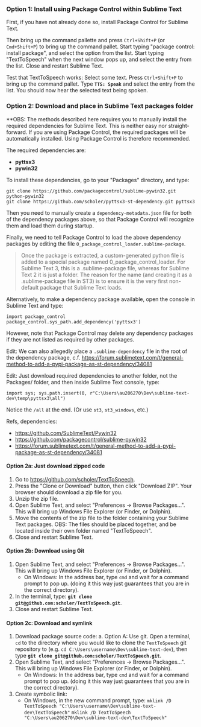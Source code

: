 


### Option 1: Install using Package Control within Sublime Text

First, if you have not already done so, install Package Control for Sublime Text.

Then bring up the command pallette and press `Ctrl+Shift+P` (or `Cmd+Shift+P`) to bring up the command pallet.
Start typing "package control: install package", and select the option from the list.
Start typing "TextToSpeech" when the next window pops up, and select the entry from the list.
Close and restart Sublime Text.

Test that TextToSpeech works:
Select some text.
Press `Ctrl+Shift+P` to bring up the command pallet.
Type **`TTS: Speak`** and select the entry from the list.
You should now hear the selected text being spoken.




### Option 2: Download and place in Sublime Text packages folder

**OBS: The methods described here requires you to manually install the required dependencies for Sublime Text.
This is neither easy nor straight-forward.
If you are using Package Control, the required packages will be automatically installed.
Using Package Control is therefore recommended.

The required dependencies are:

* **pyttsx3**
* **pywin32**

To install these dependencies, go to your "Packages" directory, and type:

```
git clone https://github.com/packagecontrol/sublime-pywin32.git python-pywin32
git clone https://github.com/scholer/pyttsx3-st-dependency.git pyttsx3
```

Then you need to manually create a `dependency-metadata.json` file for both of the dependency packages above,
so that Package Control will recognize them and load them during startup.

Finally, we need to tell Package Control to load the above dependency packages
by editing the file `0_package_control_loader.sublime-package`.

> Once the package is extracted, a custom-generated python file is added to a special package named
> 0_package_control_loader. For Sublime Text 3, this is a .sublime-package file, whereas for Sublime Text 2
> it is just a folder. The reason for the name (and creating it as a .sublime-package file in ST3) is to
> ensure it is the very first non-default package that Sublime Text loads.

Alternatively, to make a dependency package available, open the console in Sublime Text and type:

```
import package_control
package_control.sys_path.add_dependency('pyttsx3')
```

However, note that Package Control may delete any dependency packages if they are not listed
as required by other packages.


Edit: We can also allegedly place a `.sublime-dependency` file in the root of the dependency package,
c.f. https://forum.sublimetext.com/t/general-method-to-add-a-pypi-package-as-st-dependency/34081


Edit: Just download required dependencies to another folder, not the Packages/ folder,
and then inside Sublime Text console, type:
```
import sys; sys.path.insert(0, r"C:\Users\au206270\Dev\sublime-text-dev\temp\pyttsx3\all")
```
Notice the `/all` at the end. (Or use `st3`, `st3_windows`, etc.)




Refs, dependencies:

* https://github.com/SublimeText/Pywin32
* https://github.com/packagecontrol/sublime-pywin32
* https://forum.sublimetext.com/t/general-method-to-add-a-pypi-package-as-st-dependency/34081



#### Option 2a: Just download zipped code

1. Go to https://github.com/scholer/TextToSpeech.
2. Press the "Clone or Download" button, then click "Download ZIP".
	Your browser should download a zip file for you.
3. Unzip the zip file.
4. Open Sublime Text, and select "Preferences → Browse Packages…".
	This will bring up Windows File Explorer (or Finder, or Dolphin).
5. Move the contents of the zip file to the folder containing your Sublime Text packages.
	OBS: The files should be placed together, and be located inside their own
	folder named "TextToSpeech".
6. Close and restart Sublime Text.




#### Option 2b: Download using Git

1. Open Sublime Text, and select "Preferences → Browse Packages…".
	This will bring up Windows File Explorer (or Finder, or Dolphin).
	* On Windows: In the address bar, type `cmd` and wait for a command prompt to pop up.
		(doing it this way just guarantees that you are in the correct directory).
2. In the terminal, type:
	**`git clone git@github.com:scholer/TextToSpeech.git`**.
3. Close and restart Sublime Text.


#### Option 2c: Download and symlink

1. Download package source code:
	a. Option A: Use git. Open a terminal, `cd` to the directory where you would like to clone the
		`TextToSpeech` git repository to (e.g. `cd C:\Users\username\Dev\sublime-text-dev`),
		then type **`git clone git@github.com:scholer/TextToSpeech.git`**.
2. Open Sublime Text, and select "Preferences → Browse Packages…".
	This will bring up Windows File Explorer (or Finder, or Dolphin).
	* On Windows: In the address bar, type `cmd` and wait for a command prompt to pop up.
		(doing it this way just guarantees that you are in the correct directory).
3. Create symbolic link:
	* On Windows, in the new command prompt, type:
		`mklink /D TextToSpeech "C:\Users\username\Dev\sublime-text-dev\TextToSpeech"`
		`mklink /D TextToSpeech "C:\Users\au206270\Dev\sublime-text-dev\TextToSpeech"`


